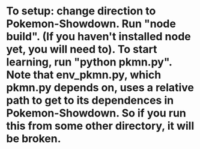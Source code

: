# To setup: change direction to Pokemon-Showdown. Run "node build". (If you haven't installed node yet, you will need to). To start learning, run "python pkmn.py". Note that env_pkmn.py, which pkmn.py depends on, uses a relative path to get to its dependences in Pokemon-Showdown. So if you run this from some other directory, it will be broken.

